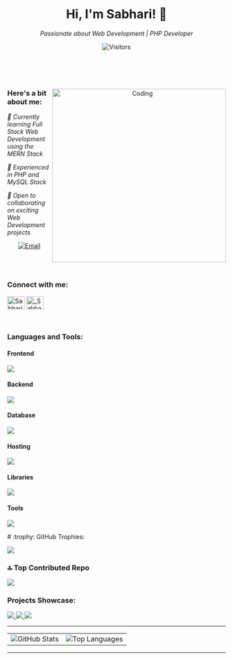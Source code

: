 <!-- Replace the content below with this enhanced README content -->


<h1 align="center">Hi, I'm Sabhari! 👋</h1>

<p align="center">
  <em>Passionate about Web Development | PHP Developer</em>
</p>
<p align="center">
  <img src="https://visitor-badge.laobi.icu/badge?page_id=sabhari-krr.sabhari-krr" alt="Visitors">
</p>

<br><br><br>
<div align="center">
<img align="right" alt="Coding" width="400" src="https://user-images.githubusercontent.com/74038190/229223263-cf2e4b07-2615-4f87-9c38-e37600f8381a.gif">

<h3 align="left">Here's a bit about me:</h3>

<p align="left">
  <em>🌱 Currently learning Full Stack Web Development using the MERN Stack</em>
</p>
<p align="left">
  <em>🚀 Experienced in PHP and MySQL Stack</em>
</p>
<p align="left">
  <em>💼 Open to collaborating on exciting Web Development projects</em>
</p>

<p align="center">
  <a href="mailto:sabhari.ayyappan@outlook.com"> 
    <img alt="Email" src="https://img.shields.io/badge/Email-D14836?style=for-the-badge&logo=gmail&logoColor=white" />
  </a>
</p>
<br><br>
</div>
<h3 align="left">Connect with me:</h3>
<p align="left">
<a href="https://www.linkedin.com/in/sabhari-ayyappan" target="blank"><img align="center" src="https://raw.githubusercontent.com/rahuldkjain/github-profile-readme-generator/master/src/images/icons/Social/linked-in-alt.svg" alt="Sabhari" height="30" width="40" /></a>
<a href="https://instagram.com/_Sabhari__" target="blank"><img align="center" src="https://raw.githubusercontent.com/rahuldkjain/github-profile-readme-generator/master/src/images/icons/Social/instagram.svg" alt="_Sabhari__" height="30" width="40" /></a>

</p>
<br>
<h3 align="left">Languages and Tools:</h3>



<h4> Frontend</h4>
<p align="left">
  <a href="https://skillicons.dev">
    <img src="https://skillicons.dev/icons?i=html,css,bootstrap,js,react" />
  </a>
</p>

<h4> Backend</h4>
<p align="left">
  <a href="https://skillicons.dev">
    <img src="https://skillicons.dev/icons?i=php" />
  </a>
</p>

<h4>Database</h4>
<p align="left">
  <a href="https://skillicons.dev">
    <img src="https://skillicons.dev/icons?i=mysql" />
  </a>
</p>

<h4>Hosting</h4>
<p align="left">
  <a href="https://skillicons.dev">
    <img src="https://skillicons.dev/icons?i=aws,netlify" />
  </a>
</p>
<h4>Libraries</h4>
<p align="left">
  <a href="https://skillicons.dev">
    <img src="https://skillicons.dev/icons?i=jquery" />
  </a>
</p>
<h4>Tools</h4>
<p align="left">
  <a href="https://skillicons.dev">
    <img src="https://skillicons.dev/icons?i=github,figma,vscode,docker,linux" />
  </a>
</p>
# :trophy: GitHub Trophies:

![](https://github-profile-trophy.vercel.app/?username=sabhari-krr&theme=radical&no-frame=false&no-bg=false&margin-w=4)

### :top: Top Contributed Repo
![](https://github-contributor-stats.vercel.app/api?username=sabhari-krr&limit=5&theme=dark&combine_all_yearly_contributions=true)

<h3>Projects Showcase:</h3>

<div align="left">
  <a href="https://abumakeover.netlify.app/" target="_blank">
    <img src="https://img.shields.io/badge/Abu%20Makeover-009688?style=for-the-badge" / >
  </a>
  <a href="https://sabhari-krr.github.io/bts5/" target="_blank">
    <img src="https://img.shields.io/badge/Bootcamp%20Mockup-563D7C?style=for-the-badge" />
  </a>
  <a href="https://3.130.167.121/sabhari" target="_blank">
    <img src="https://img.shields.io/badge/Profile%20Management-009688?style=for-the-badge" />
  </a>
  <hr>
<table align="center">
  <tr>
    <td>
      <img src="https://github-readme-stats.vercel.app/api?username=sabhari-krr&show_icons=true&theme=transparent" alt="GitHub Stats">
    </td>
    <td>
      <img src="https://github-readme-stats.vercel.app/api/top-langs/?username=sabhari-krr&layout=compact" alt="Top Languages">
    </td>
  </tr>
</table>
</div>
<hr>

